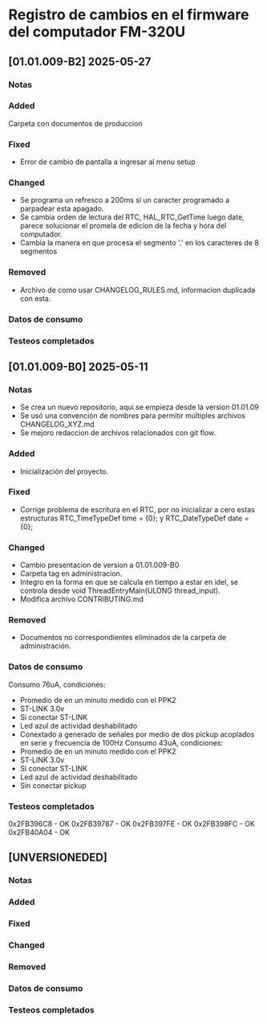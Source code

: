 # Registro de cambios en el firmware del computador FM-320U

## [01.01.009-B2] 2025-05-27

### Notas

### Added
Carpeta con documentos de produccion

### Fixed
- Error de cambio de pantalla a ingresar al menu setup

### Changed
- Se programa un refresco a 200ms si un caracter programado a parpadear esta apagado.
- Se cambia orden de lectura del RTC, HAL_RTC_GetTime luego date, parece solucionar el promela de edicion de la fecha y hora del computador.
- Cambia la manera en que procesa el segmento '.' en los caracteres de 8 segmentos

### Removed
- Archivo de como usar CHANGELOG_RULES.md, informacion duplicada con esta.

### Datos de consumo

### Testeos completados



## [01.01.009-B0] 2025-05-11

### Notas
- Se crea un nuevo repositorio, aqui se empieza  desde la version 01.01.09
- Se usó una convención de nombres para permitir múltiples archivos CHANGELOG_XYZ.md
- Se mejoro redaccion de archivos relacionados con git flow.

### Added
- Inicialización del proyecto.

### Fixed
- Corrige problema de escritura en el RTC, por no inicializar a cero estas estructuras RTC_TimeTypeDef time = {0}; y  RTC_DateTypeDef date = {0};

### Changed
- Cambio presentacion de version a 01.01.009-B0
- Carpeta tag en administracion.
- Integro en la forma en que se calcula en tiempo a estar en idel, se  controla desde void ThreadEntryMain(ULONG thread_input).
- Modifica archivo CONTRIBUTING.md

### Removed
 - Documentos no correspondientes eliminados de la carpeta de administración.

### Datos de consumo
Consumo 76uA, condiciones:
- Promedio de en un minuto medido con el PPK2
- ST-LINK 3.0v
- Si conectar ST-LINK
- Led azul de actividad deshabilitado
- Conextado a generado de señales por medio de dos pickup acoplados en serie y frecuencia de 100Hz
Consumo 43uA, condiciones:
- Promedio de en un minuto medido con el PPK2
- ST-LINK 3.0v
- Si conectar ST-LINK
- Led azul de actividad deshabilitado
- Sin conectar pickup

### Testeos completados
0x2FB396C8 - OK
0x2FB39787 - OK
0x2FB397FE - OK
0x2FB398FC - OK
0x2FB40A04 - OK


## [UNVERSIONEDED]

### Notas

### Added

### Fixed

### Changed

### Removed

### Datos de consumo

### Testeos completados